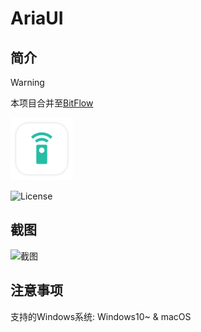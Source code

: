 # AriaUI

## 简介

> [!WARNING]
> 本项目合并至[BitFlow](https://github.com/Zhoucheng133/bitflow)

<img src="demo/icon.png" width="100px">

![License](https://img.shields.io/badge/License-MIT-dark_green)

## 截图

![截图](demo/demo.png)

## 注意事项

支持的Windows系统: Windows10~ & macOS